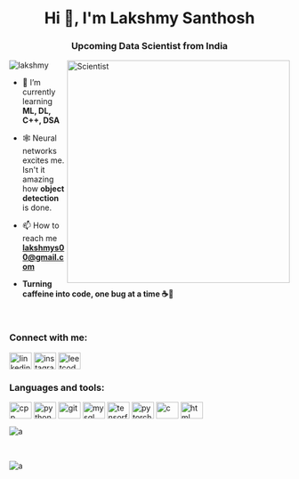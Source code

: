 <h1 align="center">Hi 👋, I'm Lakshmy Santhosh</h1>
<h3 align="center">Upcoming Data Scientist from India</h3>
<img align="right" alt="Scientist" width="400" src="https://media.tenor.com/S59bPkT0pqcAAAAC/programming.gif" loop>

<p align="left"> <img src="https://komarev.com/ghpvc/?username=LakshmySanthosh&label=Profile%20views&color=0e75b6&style=flat" alt="lakshmy" /> </p>

- 🌱 I’m currently learning **ML, DL, C++, DSA**

- 🕸 Neural networks excites me. Isn't it amazing how **object detection** is done.

- 📫 How to reach me **lakshmys00@gmail.com**

- **Turning caffeine into code, one bug at a time ☕🐞**
</br>

<h3 align="left">Connect with me:</h3>
<a href="https://linkedin.com/in/LakshmySanthosh" target="blank"><img align="center" src="https://raw.githubusercontent.com/rahuldkjain/github-profile-readme-generator/master/src/images/icons/Social/linked-in-alt.svg" alt="linkedin" height="30" width="40" /></a>
<a href="https://instagram.com/___lakshmy___" target="blank"><img align="center" src="https://raw.githubusercontent.com/rahuldkjain/github-profile-readme-generator/master/src/images/icons/Social/instagram.svg" alt="instagram" height="30" width="40" /></a>
<a href="https://leetcode.com/LakshmySanthosh/" target="blank"><img align="center" src="https://raw.githubusercontent.com/rahuldkjain/github-profile-readme-generator/master/src/images/icons/Social/leet-code.svg" alt="leetcode" height="30" width="40" /></a>
</br>

<h3 align="left">Languages and tools:</h3>
<img align="center" src="https://github.com/rahuldkjain/github-profile-readme-generator/blob/master/src/images/icons/ProgrammingLanguages/cpp.svg" alt="cpp" height="30" width="40" />
<img align="center" src="https://github.com/rahuldkjain/github-profile-readme-generator/blob/master/src/images/icons/ProgrammingLanguages/python.svg" alt="python" height="30" width="40" />
<img align="center" src="https://github.com/rahuldkjain/github-profile-readme-generator/blob/master/src/images/icons/Others/git.svg" alt="git" height="30" width="40" />
<img align="center" src="https://github.com/rahuldkjain/github-profile-readme-generator/blob/master/src/images/icons/Database/mysql.svg" alt="mysql" height="30" width="40" />
<img align="center" src="https://github.com/rahuldkjain/github-profile-readme-generator/blob/master/src/images/icons/AIML/tensorflow.svg" alt="tensorflow" height="30" width="40" />
<img align="center" src="https://github.com/rahuldkjain/github-profile-readme-generator/blob/master/src/images/icons/AIML/pytorch.svg" alt="pytorch" height="30" width="40" />

<img align="center" src="https://github.com/rahuldkjain/github-profile-readme-generator/blob/master/src/images/icons/ProgrammingLanguages/c.svg" alt="c" height="30" width="40" />
<img align="center" src="https://github.com/rahuldkjain/github-profile-readme-generator/blob/master/src/images/icons/FrontendDevelopment/html.svg" alt="html" height="30" width="40" />



</br>
<p><img align="center" src="https://github-readme-stats.vercel.app/api/top-langs?username=LakshmySanthosh&show_icons=true&locale=en&layout=compact" alt="a" /></p>
</br>
<p><img align="center" src="https://github-readme-streak-stats.herokuapp.com/?user=LakshmySanthosh&" alt="a" /></p>
 </p>
